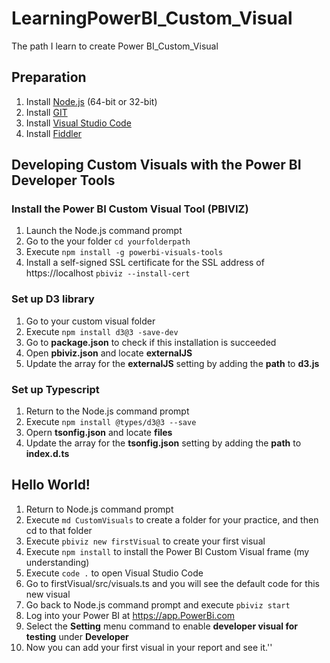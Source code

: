  # LearningPowerBI_Custom_Visual
The path I learn to create Power BI_Custom_Visual
## Preparation
1. Install [Node.js](https://nodejs.org/en/download/) (64-bit or 32-bit)
2. Install [GIT](https://git-scm.com/download)
3. Install [Visual Studio Code](https://code.visualstudio.com/download)
4. Install [Fiddler](https://www.telerik.com/download/fiddler) 
## Developing Custom Visuals with the Power BI Developer Tools
### Install the Power BI Custom Visual Tool (PBIVIZ)
1. Launch the Node.js command prompt
2. Go to the your folder `cd yourfolderpath`
3. Execute `npm install -g powerbi-visuals-tools`
4. Install a self-signed SSL certificate for the SSL address of https://localhost `pbiviz --install-cert`
### Set up D3 library
1. Go to your custom visual folder
2. Execute `npm install d3@3 -save-dev`
3. Go to __package.json__ to check if this installation is succeeded
4. Open __pbiviz.json__ and locate __externalJS__
5. Update the array for the __externalJS__ setting by adding the __path__ to __d3.js__
### Set up Typescript
1. Return to the Node.js command prompt
2. Execute `npm install @types/d3@3 --save`
3. Opern __tsonfig.json__ and locate __files__
4. Update the array for the __tsonfig.json__ setting by adding the __path__ to __index.d.ts__
## Hello World!
1. Return to Node.js command prompt
2. Execute `md CustomVisuals` to create a folder for your practice, and then cd to that folder
3. Execute `pbiviz new firstVisual` to create your first visual
4. Execute `npm install` to install the Power BI Custom Visual frame (my understanding)
5. Execute `code .` to open Visual Studio Code
6. Go to firstVisual/src/visuals.ts and you will see the default code for this new visual
7. Go back to Node.js command prompt and execute `pbiviz start`
8. Log into your Power BI at https://app.PowerBi.com
9. Select the __Setting__ menu command to enable __developer visual for testing__ under __Developer__
10. Now you can add your first visual in your report and see it.''
